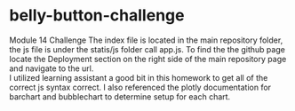 # belly-button-challenge
Module 14 Challenge
The index file is located in the main repository folder, the js file is under the statis/js folder call app.js.  To find the the github page locate the Deployment section on the right side of the main repository page and navigate to the url.  
I utilized learning assistant a good bit in this homework to get all of the correct js syntax correct.  I also referenced the plotly documentation for barchart and bubblechart to determine setup for each chart.

